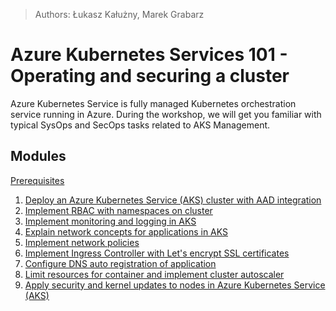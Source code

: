> Authors: Łukasz Kałużny, Marek Grabarz

# Azure Kubernetes Services 101 - Operating and securing a cluster

Azure Kubernetes Service is fully managed Kubernetes orchestration service running in Azure. During the workshop, we will get you familiar with typical SysOps and SecOps tasks related to AKS Management.

## Modules

[Prerequisites](labs/00-prerequisites/README.md)
1. [Deploy an Azure Kubernetes Service (AKS) cluster with AAD integration](labs/01-deploy-an-aks/README.md)
2. [Implement RBAC with namespaces on cluster](labs/02-rbac/README.md)
3. [Implement monitoring and logging in AKS](labs/03-monitoring-and-logging-in-aks/README.md)
4. [Explain network concepts for applications in AKS](labs/04-network-concepts/README.md)
5. [Implement network policies](labs/05-network-policies/README.md)
6. [Implement Ingress Controller with Let's encrypt SSL certificates](labs/06-ingress-controller/README.md)
7. [Configure DNS auto registration of application](labs/08-limit-resources-and-cluster-autoscaler/README.md)
8. [Limit resources for container and implement cluster autoscaler](labs/07-dns-auto-registration/README.md)
9. [Apply security and kernel updates to nodes in Azure Kubernetes Service (AKS)](labs/09-nodes-updates/README.md)
